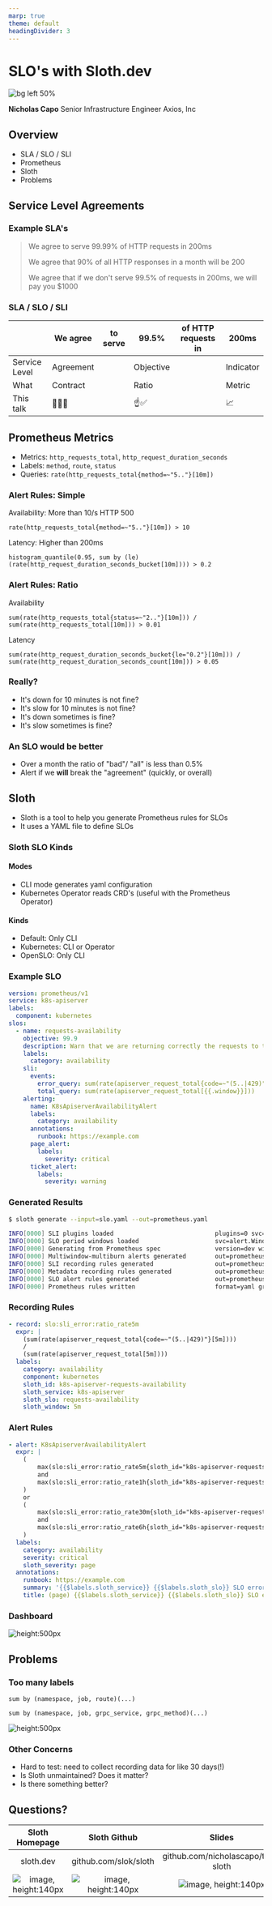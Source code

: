 ```yaml
---
marp: true
theme: default
headingDivider: 3
---
```


<!-- class: lead invert -->

# __SLO's with Sloth.dev__

![bg left 50%](images/sloth-logo.svg)

__Nicholas Capo__
Senior Infrastructure Engineer
Axios, Inc

## Overview

- SLA / SLO / SLI
- Prometheus
- Sloth
- Problems

## Service Level Agreements

### Example SLA's

> We agree to serve 99.99% of HTTP requests in 200ms
>
> We agree that 90% of all HTTP responses in a month will be 200
>
> We agree that if we don't serve 99.5% of requests in 200ms, we will pay you $1000

### SLA / SLO / SLI

|               | We agree  | to serve | 99.5%     | of HTTP requests in | 200ms     |
| ------------- | --------- | -------- | --------- | ------------------- | --------- |
| Service Level | Agreement |          | Objective |                     | Indicator |
| What          | Contract  |          | Ratio     |                     | Metric    |
| This talk     | 👩‍⚖️🚫      |          | ☝️✅       |                     | 📈        |

## Prometheus Metrics

- Metrics: `http_requests_total`, `http_request_duration_seconds`
- Labels: `method`, `route`, `status`
- Queries: `rate(http_requests_total{method=~"5.."}[10m])`

### Alert Rules: Simple

Availability: More than 10/s HTTP 500

```promql
rate(http_requests_total{method=~"5.."}[10m]) > 10
```

Latency: Higher than 200ms

```promql
histogram_quantile(0.95, sum by (le)(rate(http_request_duration_seconds_bucket[10m]))) > 0.2
```

### Alert Rules: Ratio

Availability

```promql
sum(rate(http_requests_total{status=~"2.."}[10m])) / sum(rate(http_requests_total[10m])) > 0.01
```

Latency

```promql
sum(rate(http_request_duration_seconds_bucket{le="0.2"}[10m])) / sum(rate(http_request_duration_seconds_count[10m])) > 0.05
```

### Really?

- It's down for 10 minutes is not fine?
- It's slow for 10 minutes is not fine?
- It's down sometimes is fine?
- It's slow sometimes is fine?

### An SLO would be better

- Over a month the ratio of "bad"/ "all" is less than 0.5%
- Alert if we __will__ break the "agreement" (quickly, or overall)

## Sloth

- Sloth is a tool to help you generate Prometheus rules for SLOs
- It uses a YAML file to define SLOs

### Sloth SLO Kinds

#### Modes

- CLI mode generates yaml configuration
- Kubernetes Operator reads CRD's (useful with the Prometheus Operator)

#### Kinds

- Default: Only CLI
- Kubernetes: CLI or Operator
- OpenSLO: Only CLI

### Example SLO

```yaml
version: prometheus/v1
service: k8s-apiserver
labels:
  component: kubernetes
slos:
  - name: requests-availability
    objective: 99.9
    description: Warn that we are returning correctly the requests to the clients (kubectl users, controllers...).
    labels:
      category: availability
    sli:
      events:
        error_query: sum(rate(apiserver_request_total{code=~"(5..|429)"}[{{.window}}]))
        total_query: sum(rate(apiserver_request_total[{{.window}}]))
    alerting:
      name: K8sApiserverAvailabilityAlert
      labels:
        category: availability
      annotations:
        runbook: https://example.com
      page_alert:
        labels:
          severity: critical
      ticket_alert:
        labels:
          severity: warning
```

### Generated Results

```bash
$ sloth generate --input=slo.yaml --out=prometheus.yaml

INFO[0000] SLI plugins loaded                            plugins=0 svc=storage.FileSLIPlugin version=dev window=30d
INFO[0000] SLO period windows loaded                     svc=alert.WindowsRepo version=dev window=30d windows=2
INFO[0000] Generating from Prometheus spec               version=dev window=30d
INFO[0000] Multiwindow-multiburn alerts generated        out=prometheus.yaml slo=k8s-apiserver-requests-availability svc=generate.prometheus.Service version=dev window=30d
INFO[0000] SLI recording rules generated                 out=prometheus.yaml rules=8 slo=k8s-apiserver-requests-availability svc=generate.prometheus.Service version=dev window=30d
INFO[0000] Metadata recording rules generated            out=prometheus.yaml rules=7 slo=k8s-apiserver-requests-availability svc=generate.prometheus.Service version=dev window=30d
INFO[0000] SLO alert rules generated                     out=prometheus.yaml rules=2 slo=k8s-apiserver-requests-availability svc=generate.prometheus.Service version=dev window=30d
INFO[0000] Prometheus rules written                      format=yaml groups=3 out=prometheus.yaml svc=storage.IOWriter version=dev window=30d
```

### Recording Rules

```yaml
- record: slo:sli_error:ratio_rate5m
  expr: |
    (sum(rate(apiserver_request_total{code=~"(5..|429)"}[5m])))
    /
    (sum(rate(apiserver_request_total[5m])))
  labels:
    category: availability
    component: kubernetes
    sloth_id: k8s-apiserver-requests-availability
    sloth_service: k8s-apiserver
    sloth_slo: requests-availability
    sloth_window: 5m
```

### Alert Rules

```yaml
- alert: K8sApiserverAvailabilityAlert
  expr: |
    (
        max(slo:sli_error:ratio_rate5m{sloth_id="k8s-apiserver-requests-availability", sloth_service="k8s-apiserver", sloth_slo="requests-availability"} > (14.4 * 0.0009999999999999432)) without (sloth_window)
        and
        max(slo:sli_error:ratio_rate1h{sloth_id="k8s-apiserver-requests-availability", sloth_service="k8s-apiserver", sloth_slo="requests-availability"} > (14.4 * 0.0009999999999999432)) without (sloth_window)
    )
    or
    (
        max(slo:sli_error:ratio_rate30m{sloth_id="k8s-apiserver-requests-availability", sloth_service="k8s-apiserver", sloth_slo="requests-availability"} > (6 * 0.0009999999999999432)) without (sloth_window)
        and
        max(slo:sli_error:ratio_rate6h{sloth_id="k8s-apiserver-requests-availability", sloth_service="k8s-apiserver", sloth_slo="requests-availability"} > (6 * 0.0009999999999999432)) without (sloth_window)
    )
  labels:
    category: availability
    severity: critical
    sloth_severity: page
  annotations:
    runbook: https://example.com
    summary: '{{$labels.sloth_service}} {{$labels.sloth_slo}} SLO error budget burn rate is over expected.'
    title: (page) {{$labels.sloth_service}} {{$labels.sloth_slo}} SLO error budget burn rate is too fast.
```

### Dashboard

![height:500px](images/dashboard.png)

## Problems

### Too many labels

```promql
sum by (namespace, job, route)(...)
```

```promql
sum by (namespace, job, grpc_service, grpc_method)(...)
```

![height:500px](images/dashboard-busy.png)

### Other Concerns

- Hard to test: need to collect recording data for like 30 days(!)
- Is Sloth unmaintained? Does it matter?
- Is there something better?

## Questions?

| Sloth Homepage                   | Sloth Github                             | Slides                             |
| :------------------------------: | :--------------------------------------: | :--------------------------------: |
| sloth.dev                      | github.com/slok/sloth                    | github.com/nicholascapo/talk-sloth |
| ![image, height:140px](images/qr-sloth.png) | ![image, height:140px](images/qr-sloth-github.png) | ![image, height:140px](images/qr-slides.png)   |
